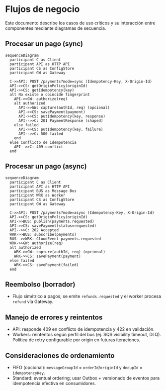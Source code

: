 # Flujos de negocio

Este documento describe los casos de uso críticos y su interacción entre componentes mediante diagramas de secuencia.

## Procesar un pago (sync)

```mermaid
sequenceDiagram
  participant C as Client
  participant API as HTTP API
  participant CS as ConfigStore
  participant GW as Gateway

  C->>API: POST /payments?mode=sync (Idempotency-Key, X-Origin-Id)
  API->>CS: getOriginPolicy(originId)
  API->>CS: getIdempotency(key)
  alt No existe o coincide fingerprint
    API->>GW: authorize(req)
    alt authorized
      API->>GW: capture(authId, req) (opcional)
      API->>CS: savePayment(payment)
      API->>CS: putIdempotency(key, response)
      API-->>C: 201 PaymentResponse (shaped)
    else failed
      API->>CS: putIdempotency(key, failure)
      API-->>C: 500 failed
    end
  else Conflicto de idempotencia
    API-->>C: 409 conflict
  end
```

## Procesar un pago (async)

```mermaid
sequenceDiagram
  participant C as Client
  participant API as HTTP API
  participant BUS as Message Bus
  participant WRK as Worker
  participant CS as ConfigStore
  participant GW as Gateway

  C->>API: POST /payments?mode=async (Idempotency-Key, X-Origin-Id)
  API->>CS: getOriginPolicy(originId)
  API->>BUS: publish(payments.requested)
  API->>CS: savePayment(status=requested)
  API-->>C: 202 Accepted
  WRK->>BUS: subscribe(payments)
  BUS-->>WRK: CloudEvent payments.requested
  WRK->>GW: authorize(req)
  alt authorized
    WRK->>GW: capture(authId, req) (opcional)
    WRK->>CS: savePayment(payment)
  else failed
    WRK->>CS: savePayment(failed)
  end
```

## Reembolso (borrador)
- Flujo simétrico a pagos; se emite `refunds.requested` y el worker procesa `refund` vía Gateway.

## Manejo de errores y reintentos
- API: responde 409 en conflicto de idempotencia y 422 en validación.
- Workers: reintentos según perfil del bus (ej. SQS visibility timeout, DLQ). Política de retry configurable por origin en futuras iteraciones.

## Consideraciones de ordenamiento
- FIFO (opcional): `messageGroupId` = `orderId`/`originId` y `dedupId` = `idempotencyKey`.
- Standard: eventual ordering; usar Outbox + versionado de eventos para idempotencia efectiva en consumidores.
